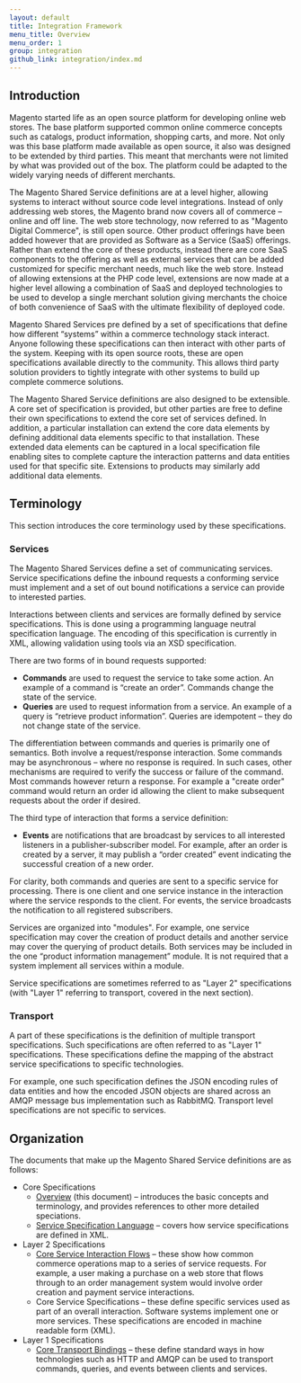 ```yaml
---
layout: default
title: Integration Framework
menu_title: Overview
menu_order: 1
group: integration
github_link: integration/index.md
---
```


## Introduction

Magento started life as an open source platform for developing online web stores. The base platform supported common online commerce concepts such as catalogs, product information, shopping carts, and more. Not only was this base platform made available as open source, it also was designed to be extended by third parties. This meant that merchants were not limited by what was provided out of the box. The platform could be adapted to the widely varying needs of different merchants.

The Magento Shared Service definitions are at a level higher, allowing systems to interact without source code level integrations. Instead of only addressing web stores, the Magento brand now covers all of commerce – online and off line. The web store technology, now referred to as "Magento Digital Commerce", is still open source. Other product offerings have been added however that are provided as Software as a Service (SaaS) offerings. Rather than extend the core of these products, instead there are core SaaS components to the offering as well as external services that can be added customized for specific merchant needs, much like the web store. Instead of allowing extensions at the PHP code level, extensions are now made at a higher level allowing a combination of SaaS and deployed technologies to be used to develop a single merchant solution giving merchants the choice of both convenience of SaaS with the ultimate flexibility of deployed code.

Magento Shared Services pre defined by a set of specifications that define how different “systems” within a commerce technology stack interact. Anyone following these specifications can then interact with other parts of the system. Keeping with its open source roots, these are open specifications available directly to the community. This allows third party solution providers to tightly integrate with other systems to build up complete commerce solutions.

The Magento Shared Service definitions are also designed to be extensible. A core set of specification is provided, but other parties are free to define their own specifications to extend the core set of services defined. In addition, a particular installation can extend the core data elements by defining additional data elements specific to that installation. These extended data elements can be captured in a local specification file enabling sites to complete capture the interaction patterns and data entities used for that specific site. Extensions to products may similarly add additional data elements.

## Terminology

This section introduces the core terminology used by these specifications.

### Services

The Magento Shared Services define a set of communicating services. Service specifications define the inbound requests a conforming service must implement and a set of out bound notifications a service can provide to interested parties.

Interactions between clients and services are formally defined by service specifications. This is done using a programming language neutral specification language. The encoding of this specification is currently in XML, allowing validation using tools via an XSD specification.

There are two forms of in bound requests supported:

- **Commands** are used to request the service to take some action. An example of a command is “create an order”. Commands change the state of the service.
- **Queries** are used to request information from a service. An example of a query is “retrieve product information”. Queries are idempotent – they do not change state of the service.

The differentiation between commands and queries is primarily one of semantics. Both involve a request/response interaction. Some commands may be asynchronous – where no response is required. In such cases, other mechanisms are required to verify the success or failure of the command. Most commands however return a response. For example a "create order" command would return an order id allowing the client to make subsequent requests about the order if desired.

The third type of interaction that forms a service definition:

- **Events** are notifications that are broadcast by services to all interested listeners in a publisher-subscriber model. For example, after an order is created by a server, it may publish a “order created” event indicating the successful creation of a new order.

For clarity, both commands and queries are sent to a specific service for processing. There is one client and one service instance in the interaction where the service responds to the client. For events, the service broadcasts the notification to all registered subscribers.

Services are organized into "modules". For example, one service specification may cover the creation of product details and another service may cover the querying of product details. Both services may be included in the one “product information management” module. It is not required that a system implement all services within a module.

Service specifications are sometimes referred to as "Layer 2" specifications (with "Layer 1" referring to transport, covered in the next section).

### Transport

A part of these specifications is the definition of multiple transport specifications. Such specifications are often referred to as "Layer 1" specifications. These specifications define the mapping of the abstract service specifications to specific technologies.

For example, one such specification defines the JSON encoding rules of data entities and how the encoded JSON objects are shared across an AMQP message bus implementation such as RabbitMQ. Transport level specifications are not specific to services.

## Organization

The documents that make up the Magento Shared Service definitions are as follows:

- Core Specifications
  - [Overview](overview.md) (this document) – introduces the basic concepts and terminology, and provides references to other more detailed speciations.
  - [Service Specification Language](service-specification-language.md) – covers how service specifications are defined in XML.
- Layer 2 Specifications
  - [Core Service Interaction Flows](core-service-interaction-flows.md) – these show how common commerce operations map to a series of service requests. For example, a user making a purchase on a web store that flows through to an order management system would involve order creation and payment service interactions.
  - Core Service Specifications – these define specific services used as part of an overall interaction. Software systems implement one or more services. These specifications are encoded in machine readable form (XML).
- Layer 1 Specifications
  - [Core Transport Bindings](core-transport-bindings.md) – these define standard ways in how technologies such as HTTP and AMQP can be used to transport commands, queries, and events between clients and services.
